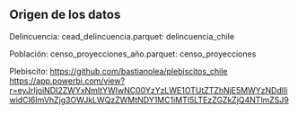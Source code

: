 ## Origen de los datos

Delincuencia:
cead_delincuencia.parquet: delincuencia_chile

Población:
censo_proyecciones_año.parquet: censo_proyecciones

Plebiscito:
https://github.com/bastianolea/plebiscitos_chile
https://app.powerbi.com/view?r=eyJrIjoiNDI2ZWYxNmItYWIwNC00YzYzLWE1OTUtZTZhNjE5MWYzNDdlIiwidCI6ImVhZjg3OWJkLWQzZWMtNDY1MC1iMTI5LTEzZGZkZjQ4NTlmZSJ9
